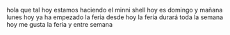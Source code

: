 hola que tal
hoy estamos haciendo
el minni shell
hoy es domingo
y mañana lunes
hoy ya ha empezado la feria
desde hoy la feria durará toda la semana
hoy me gusta la feria y entre semana

